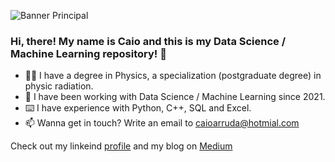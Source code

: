 ![Banner Principal]()

### Hi, there! My name is Caio and this is my Data Science / Machine Learning repository! 👋

- 🙋‍♂️ I have a degree in Physics, a specialization (postgraduate degree) in physic radiation.
- 🎲 I have been working with Data Science / Machine Learning since 2021.
- ⌨️ I have experience with Python, C++, SQL and Excel.
- 📫 Wanna get in touch? Write an email to caioarruda@hotmial.com

Check out my linkeind [profile](https://www.linkedin.com/in/caio-arruda-5105ab241/) and my blog on [Medium](medium.com/@caioarruda2804)
